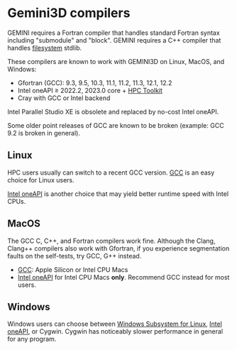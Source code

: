 # Gemini3D compilers

GEMINI requires a Fortran compiler that handles standard Fortran syntax including "submodule" and "block".
GEMINI requires a C++ compiler that handles [filesystem](https://en.cppreference.com/w/cpp/filesystem) stdlib.

These compilers are known to work with GEMINI3D on Linux, MacOS, and Windows:

* Gfortran (GCC): 9.3, 9.5, 10.3, 11.1, 11.2, 11.3, 12.1, 12.2
* Intel oneAPI &ge; 2022.2, 2023.0 core + [HPC Toolkit](https://software.intel.com/content/www/us/en/develop/tools/oneapi/hpc-toolkit.html)
* Cray with GCC or Intel backend

Intel Parallel Studio XE is obsolete and replaced by no-cost Intel oneAPI.

Some older point releases of GCC are known to be broken (example: GCC 9.2 is broken in general).

## Linux

HPC users usually can switch to a recent GCC version.
[GCC](./Linux_gcc.md)
is an easy choice for Linux users.

[Intel oneAPI](./Linux_intel_oneapi.md)
is another choice that may yield better runtime speed with Intel CPUs.

## MacOS

The GCC C, C++, and Fortran compilers work fine.
Although the Clang, Clang++ compilers also work with Gfortran, if you experience segmentation faults on the self-tests, try GCC, G++ instead.

* [GCC](./MacOS_gcc.md): Apple Silicon or Intel CPU Macs
* [Intel oneAPI](./MacOS_intel_oneapi.md) for Intel CPU Macs **only**. Recommend GCC instead for most users.

## Windows

Windows users can choose between
[Windows Subsystem for Linux](./Linux_gcc.md),
[Intel oneAPI](./Windows_intel_oneapi.md),
or Cygwin.
Cygwin has noticeably slower performance in general for any program.
